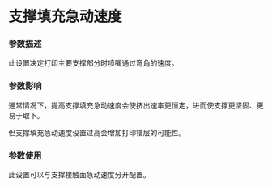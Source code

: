 支撑填充急动速度
====
### **参数描述**
此设置决定打印主要支撑部分时喷嘴通过弯角的速度。 

### **参数影响**
 通常情况下，提高支撑填充急动速度会使挤出速率更恒定，进而使支撑更坚固、更易于取下。 
 
 但支撑填充急动速度设置过高会增加打印错层的可能性。

### **参数使用**
此设置可以与支撑接触面急动速度分开配置。
